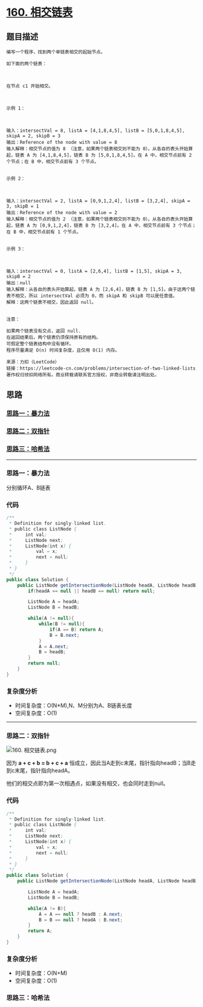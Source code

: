 # [160. 相交链表](https://leetcode-cn.com/problems/intersection-of-two-linked-lists/)

## 题目描述
```
编写一个程序，找到两个单链表相交的起始节点。

如下面的两个链表：



在节点 c1 开始相交。

 

示例 1：



输入：intersectVal = 8, listA = [4,1,8,4,5], listB = [5,0,1,8,4,5], skipA = 2, skipB = 3
输出：Reference of the node with value = 8
输入解释：相交节点的值为 8 （注意，如果两个链表相交则不能为 0）。从各自的表头开始算起，链表 A 为 [4,1,8,4,5]，链表 B 为 [5,0,1,8,4,5]。在 A 中，相交节点前有 2 个节点；在 B 中，相交节点前有 3 个节点。
 

示例 2：



输入：intersectVal = 2, listA = [0,9,1,2,4], listB = [3,2,4], skipA = 3, skipB = 1
输出：Reference of the node with value = 2
输入解释：相交节点的值为 2 （注意，如果两个链表相交则不能为 0）。从各自的表头开始算起，链表 A 为 [0,9,1,2,4]，链表 B 为 [3,2,4]。在 A 中，相交节点前有 3 个节点；在 B 中，相交节点前有 1 个节点。
 

示例 3：



输入：intersectVal = 0, listA = [2,6,4], listB = [1,5], skipA = 3, skipB = 2
输出：null
输入解释：从各自的表头开始算起，链表 A 为 [2,6,4]，链表 B 为 [1,5]。由于这两个链表不相交，所以 intersectVal 必须为 0，而 skipA 和 skipB 可以是任意值。
解释：这两个链表不相交，因此返回 null。
 

注意：

如果两个链表没有交点，返回 null.
在返回结果后，两个链表仍须保持原有的结构。
可假定整个链表结构中没有循环。
程序尽量满足 O(n) 时间复杂度，且仅用 O(1) 内存。

来源：力扣（LeetCode）
链接：https://leetcode-cn.com/problems/intersection-of-two-linked-lists
著作权归领扣网络所有。商业转载请联系官方授权，非商业转载请注明出处。
```

## 思路

### [思路一：暴力法]()

### [思路二：双指针]()

### [思路三：哈希法]()

*************************************

### 思路一：暴力法

分别循环A、B链表

### 代码

```java
/**
 * Definition for singly-linked list.
 * public class ListNode {
 *     int val;
 *     ListNode next;
 *     ListNode(int x) {
 *         val = x;
 *         next = null;
 *     }
 * }
 */
public class Solution {
    public ListNode getIntersectionNode(ListNode headA, ListNode headB) {
        if(headA == null || headB == null) return null;

        ListNode A = headA;
        ListNode B = headB;

        while(A != null){
            while(B != null){
                if(A == B) return A;
                B = B.next;
            }
            A = A.next;
            B = headB;
        }
        return null;
    }
}
```

### 复杂度分析
- 时间复杂度：O(N*M),N、M分别为A、B链表长度
- 空间复杂度：O(1)

**************************************************

### 思路二：双指针

![160. 相交链表.png](https://i.loli.net/2021/04/24/2fbVjGak3wmZpHi.png)

因为 **a + c + b = b + c + a** 恒成立，因此当A走到c末尾，指针指向headB；当B走到c末尾，指针指向headA。

他们的相交点即为第一次相遇点，如果没有相交，也会同时走到null。
### 代码

```java
/**
 * Definition for singly-linked list.
 * public class ListNode {
 *     int val;
 *     ListNode next;
 *     ListNode(int x) {
 *         val = x;
 *         next = null;
 *     }
 * }
 */
public class Solution {
    public ListNode getIntersectionNode(ListNode headA, ListNode headB) {

        ListNode A = headA;
        ListNode B = headB;

        while(A != B){
            A = A == null ? headB : A.next;
            B = B == null ? headA : B.next;
        }
        return A;
    }
}
```

### 复杂度分析
- 时间复杂度：O(N+M)
- 空间复杂度：O(1)


### 思路三：哈希法
